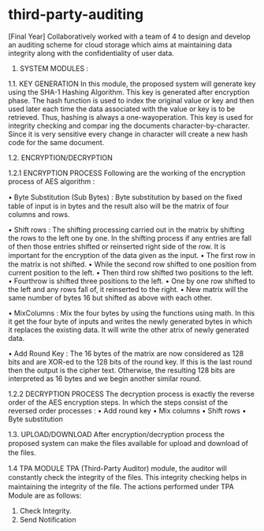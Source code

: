 # third-party-auditing
[Final Year] Collaboratively worked with a team of 4 to design and develop an auditing scheme for cloud storage which aims at maintaining data integrity along with the confidentiality of user data.

1. SYSTEM MODULES :

1.1. KEY GENERATION
In this module, the proposed system will generate key using the SHA-1 Hashing Algorithm. This key is generated after encryption phase. The hash function is used to index the original value or key and then used later each time the data
associated with the value or key is to be retrieved. Thus, hashing is always a one-wayoperation. This key is used for integrity checking and compar
ing the documents character-by-character. Since it is very sensitive every change in character will create a new hash code for the same document.

1.2. ENCRYPTION/DECRYPTION

1.2.1 ENCRYPTION PROCESS
Following are the working of the encryption process of AES algorithm :

• Byte Substitution (Sub Bytes) : Byte substitution by based on the ﬁxed table of input
is in bytes and the result also will be the matrix of four columns and rows.

• Shift rows : The shifting processing carried out in the matrix by shifting the rows to
the left one by one. In the shifting process if any entries are fall of then those entries
shifted or reinserted right side of the row. It is important for the encryption of the
data given as the input.
    • The ﬁrst row in the matrix is not shifted. 
    • While the second row shifted to one position from current position to the left. 
    • Then third row shifted two positions to the left. • Fourthrow is shifted three positions to the left. 
    • One by one row shifted to the left and any rows fall of, it reinserted to the right. 
    • New matrix will the same number of bytes 16 but shifted as above with each other.

• MixColumns : Mix the four bytes by using the functions using math. In this it get
the four byte of inputs and writes the newly generated bytes in which it replaces the
existing data. It will write the other atrix of newly generated data.

• Add Round Key : The 16 bytes of the matrix are now considered as 128 bits and
are XOR-ed to the 128 bits of the round key. If this is the last round then the output
is the cipher text. Otherwise, the resulting 128 bits are interpreted as 16 bytes and we
begin another similar round.


1.2.2 DECRYPTION PROCESS
The decryption process is exactly the reverse order of the AES encryption steps. In which the steps consist of the reversed order processes :
    • Add round key 
    • Mix columns 
    • Shift rows 
    • Byte substitution

1.3. UPLOAD/DOWNLOAD
After encryption/decryption process the proposed system can make the ﬁles available for upload and download of the ﬁles.

1.4 TPA MODULE
TPA (Third-Party Auditor) module, the auditor will constantly check the integrity of the ﬁles. This integrity checking helps in maintaining the integrity of the ﬁle. The actions performed under TPA Module are as follows:
1. Check Integrity.
2. Send Notiﬁcation
